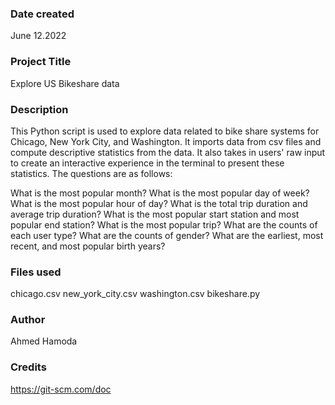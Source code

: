 

### Date created
June 12.2022

### Project Title
Explore US Bikeshare data

### Description
This Python script is used to explore data related to bike share systems for Chicago, New York City, and Washington. It imports data from csv files and compute descriptive statistics from the data. It also takes in users' raw input to create an interactive experience in the terminal to present these statistics.
The questions are as follows:

What is the most popular month?
What is the most popular day of week?
What is the most popular hour of day?
What is the total trip duration and average trip duration?
What is the most popular start station and most popular end station?
What is the most popular trip?
What are the counts of each user type?
What are the counts of gender?
What are the earliest, most recent, and most popular birth years?

### Files used
chicago.csv
new_york_city.csv
washington.csv
bikeshare.py
### Author
Ahmed Hamoda
### Credits
https://git-scm.com/doc
